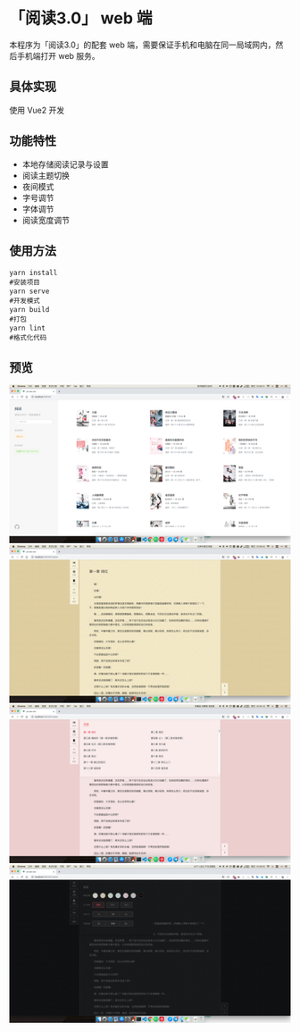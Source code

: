# 「阅读3.0」 web 端

本程序为「阅读3.0」的配套 web 端，需要保证手机和电脑在同一局域网内，然后手机端打开 web 服务。

## 具体实现

使用 Vue2 开发

## 功能特性

- 本地存储阅读记录与设置
- 阅读主题切换
- 夜间模式
- 字号调节
- 字体调节
- 阅读宽度调节

## 使用方法

```shell
yarn install
#安装项目
yarn serve
#开发模式
yarn build
#打包
yarn lint
#格式化代码
```

## 预览

![](imgs/1.jpg)
![](imgs/2.jpg)
![](imgs/3.jpg)
![](imgs/4.jpg)
